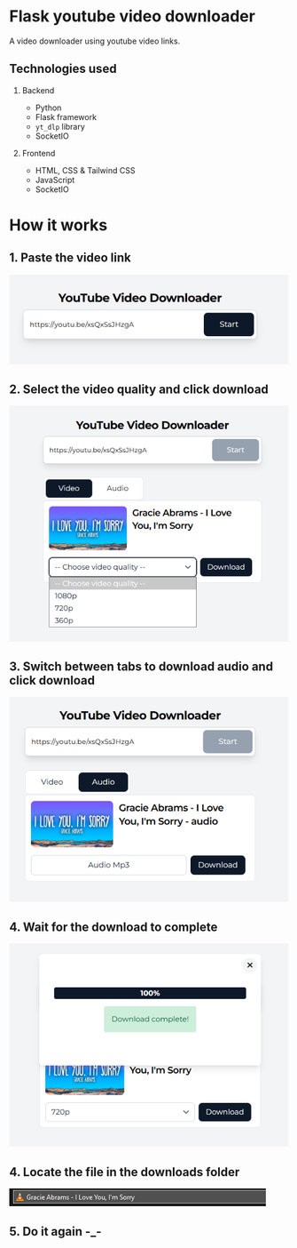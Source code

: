 # Flask youtube video downloader
A video downloader using youtube video links.

## Technologies used
1. Backend
    * Python
    * Flask framework
    * `yt_dlp` library
    * SocketIO

2. Frontend
    * HTML, CSS & Tailwind CSS
    * JavaScript
    * SocketIO

# How it works
## 1. Paste the video link
<img src="/images/1.png">

## 2. Select the video quality and click download
<img src="/images/2.png">

## 3. Switch between tabs to download audio and click download
<img src="/images/3.png">

## 4. Wait for the download to complete
<img src="/images/4.png">

## 4. Locate the file in the downloads folder
<img src="/images/5.png">

## 5. Do it again -_-
